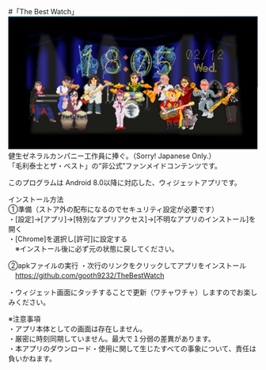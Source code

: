 #「The Best Watch」
![WatchFace](https://github.com/gooth9232/TheBestWatch/blob/master/img/app_preview.png)  
健生ゼネラルカンパニー工作員に捧ぐ。（Sorry! Japanese Only.）  
「毛利泰士とザ・ベスト」の“非公式”ファンメイドコンテンツです。  
  
このプログラムは Android 8.0以降に対応した、ウィジェットアプリです。  
  
インストール方法  
①準備（ストア外の配布になるのでセキュリティ設定が必要です）  
・[設定]→[アプリ]→[特別なアプリアクセス]→[不明なアプリのインストール]を開く  
・[Chrome]を選択し[許可]に設定する  
　※インストール後に必ず元の状態に戻してください。  
  
②apkファイルの実行
・次行のリンクをクリックしてアプリをインストール  
　https://github.com/gooth9232/TheBestWatch  

・ウィジェット画面にタッチすることで更新（ワチャワチャ）しますのでお楽しみください。  
  
  
※注意事項  
・アプリ本体としての画面は存在しません。  
・厳密に時刻同期していません。最大で１分弱の差異があります。  
・本アプリのダウンロード・使用に関して生じたすべての事象について、責任は負いかねます。